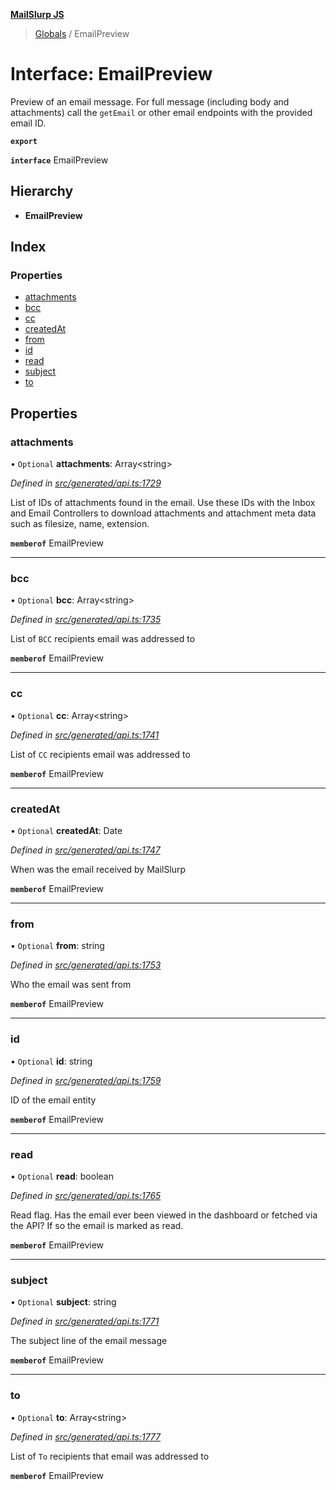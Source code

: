 **[MailSlurp JS](../README.md)**

> [Globals](../README.md) / EmailPreview

# Interface: EmailPreview

Preview of an email message. For full message (including body and attachments) call the `getEmail` or other email endpoints with the provided email ID.

**`export`** 

**`interface`** EmailPreview

## Hierarchy

* **EmailPreview**

## Index

### Properties

* [attachments](emailpreview.md#attachments)
* [bcc](emailpreview.md#bcc)
* [cc](emailpreview.md#cc)
* [createdAt](emailpreview.md#createdat)
* [from](emailpreview.md#from)
* [id](emailpreview.md#id)
* [read](emailpreview.md#read)
* [subject](emailpreview.md#subject)
* [to](emailpreview.md#to)

## Properties

### attachments

• `Optional` **attachments**: Array\<string>

*Defined in [src/generated/api.ts:1729](https://github.com/mailslurp/mailslurp-client/blob/24bff2e/src/generated/api.ts#L1729)*

List of IDs of attachments found in the email. Use these IDs with the Inbox and Email Controllers to download attachments and attachment meta data such as filesize, name, extension.

**`memberof`** EmailPreview

___

### bcc

• `Optional` **bcc**: Array\<string>

*Defined in [src/generated/api.ts:1735](https://github.com/mailslurp/mailslurp-client/blob/24bff2e/src/generated/api.ts#L1735)*

List of `BCC` recipients email was addressed to

**`memberof`** EmailPreview

___

### cc

• `Optional` **cc**: Array\<string>

*Defined in [src/generated/api.ts:1741](https://github.com/mailslurp/mailslurp-client/blob/24bff2e/src/generated/api.ts#L1741)*

List of `CC` recipients email was addressed to

**`memberof`** EmailPreview

___

### createdAt

• `Optional` **createdAt**: Date

*Defined in [src/generated/api.ts:1747](https://github.com/mailslurp/mailslurp-client/blob/24bff2e/src/generated/api.ts#L1747)*

When was the email received by MailSlurp

**`memberof`** EmailPreview

___

### from

• `Optional` **from**: string

*Defined in [src/generated/api.ts:1753](https://github.com/mailslurp/mailslurp-client/blob/24bff2e/src/generated/api.ts#L1753)*

Who the email was sent from

**`memberof`** EmailPreview

___

### id

• `Optional` **id**: string

*Defined in [src/generated/api.ts:1759](https://github.com/mailslurp/mailslurp-client/blob/24bff2e/src/generated/api.ts#L1759)*

ID of the email entity

**`memberof`** EmailPreview

___

### read

• `Optional` **read**: boolean

*Defined in [src/generated/api.ts:1765](https://github.com/mailslurp/mailslurp-client/blob/24bff2e/src/generated/api.ts#L1765)*

Read flag. Has the email ever been viewed in the dashboard or fetched via the API? If so the email is marked as read.

**`memberof`** EmailPreview

___

### subject

• `Optional` **subject**: string

*Defined in [src/generated/api.ts:1771](https://github.com/mailslurp/mailslurp-client/blob/24bff2e/src/generated/api.ts#L1771)*

The subject line of the email message

**`memberof`** EmailPreview

___

### to

• `Optional` **to**: Array\<string>

*Defined in [src/generated/api.ts:1777](https://github.com/mailslurp/mailslurp-client/blob/24bff2e/src/generated/api.ts#L1777)*

List of `To` recipients that email was addressed to

**`memberof`** EmailPreview
